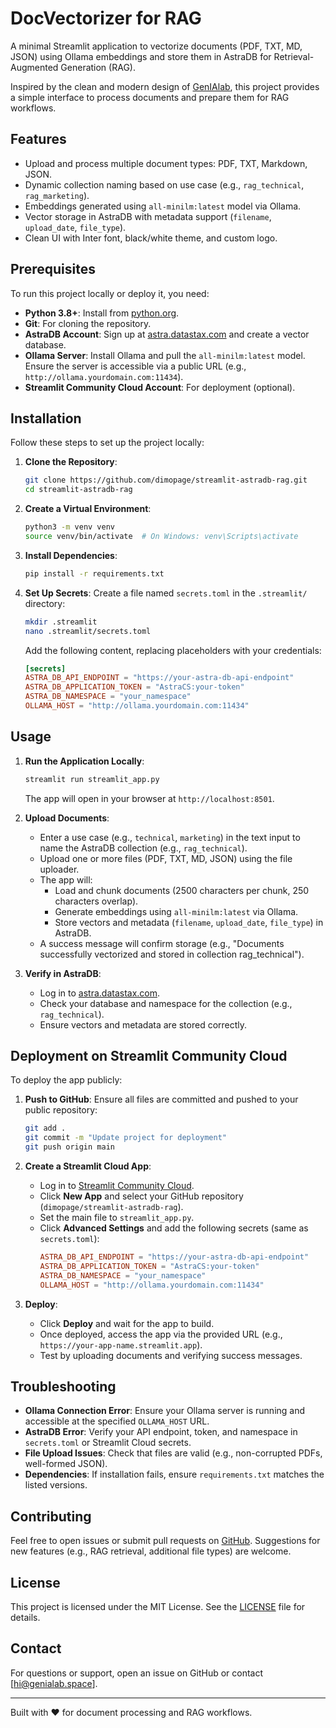 # DocVectorizer for RAG

A minimal Streamlit application to vectorize documents (PDF, TXT, MD, JSON) using Ollama embeddings and store them in AstraDB for Retrieval-Augmented Generation (RAG).

Inspired by the clean and modern design of [GenIAlab](https://genialab.space/), this project provides a simple interface to process documents and prepare them for RAG workflows.

## Features
- Upload and process multiple document types: PDF, TXT, Markdown, JSON.
- Dynamic collection naming based on use case (e.g., `rag_technical`, `rag_marketing`).
- Embeddings generated using `all-minilm:latest` model via Ollama.
- Vector storage in AstraDB with metadata support (`filename`, `upload_date`, `file_type`).
- Clean UI with Inter font, black/white theme, and custom logo.

## Prerequisites
To run this project locally or deploy it, you need:
- **Python 3.8+**: Install from [python.org](https://www.python.org/).
- **Git**: For cloning the repository.
- **AstraDB Account**: Sign up at [astra.datastax.com](https://astra.datastax.com/) and create a vector database.
- **Ollama Server**: Install Ollama and pull the `all-minilm:latest` model. Ensure the server is accessible via a public URL (e.g., `http://ollama.yourdomain.com:11434`).
- **Streamlit Community Cloud Account**: For deployment (optional).

## Installation
Follow these steps to set up the project locally:

1. **Clone the Repository**:
   ```bash
   git clone https://github.com/dimopage/streamlit-astradb-rag.git
   cd streamlit-astradb-rag
   ```

2. **Create a Virtual Environment**:
   ```bash
   python3 -m venv venv
   source venv/bin/activate  # On Windows: venv\Scripts\activate
   ```

3. **Install Dependencies**:
   ```bash
   pip install -r requirements.txt
   ```

4. **Set Up Secrets**:
   Create a file named `secrets.toml` in the `.streamlit/` directory:
   ```bash
   mkdir .streamlit
   nano .streamlit/secrets.toml
   ```
   Add the following content, replacing placeholders with your credentials:
   ```toml
   [secrets]
   ASTRA_DB_API_ENDPOINT = "https://your-astra-db-api-endpoint"
   ASTRA_DB_APPLICATION_TOKEN = "AstraCS:your-token"
   ASTRA_DB_NAMESPACE = "your_namespace"
   OLLAMA_HOST = "http://ollama.yourdomain.com:11434"
   ```

## Usage
1. **Run the Application Locally**:
   ```bash
   streamlit run streamlit_app.py
   ```
   The app will open in your browser at `http://localhost:8501`.

2. **Upload Documents**:
   - Enter a use case (e.g., `technical`, `marketing`) in the text input to name the AstraDB collection (e.g., `rag_technical`).
   - Upload one or more files (PDF, TXT, MD, JSON) using the file uploader.
   - The app will:
     - Load and chunk documents (2500 characters per chunk, 250 characters overlap).
     - Generate embeddings using `all-minilm:latest` via Ollama.
     - Store vectors and metadata (`filename`, `upload_date`, `file_type`) in AstraDB.
   - A success message will confirm storage (e.g., "Documents successfully vectorized and stored in collection rag_technical").

3. **Verify in AstraDB**:
   - Log in to [astra.datastax.com](https://astra.datastax.com/).
   - Check your database and namespace for the collection (e.g., `rag_technical`).
   - Ensure vectors and metadata are stored correctly.

## Deployment on Streamlit Community Cloud
To deploy the app publicly:

1. **Push to GitHub**:
   Ensure all files are committed and pushed to your public repository:
   ```bash
   git add .
   git commit -m "Update project for deployment"
   git push origin main
   ```

2. **Create a Streamlit Cloud App**:
   - Log in to [Streamlit Community Cloud](https://share.streamlit.io/).
   - Click **New App** and select your GitHub repository (`dimopage/streamlit-astradb-rag`).
   - Set the main file to `streamlit_app.py`.
   - Click **Advanced Settings** and add the following secrets (same as `secrets.toml`):
     ```toml
     ASTRA_DB_API_ENDPOINT = "https://your-astra-db-api-endpoint"
     ASTRA_DB_APPLICATION_TOKEN = "AstraCS:your-token"
     ASTRA_DB_NAMESPACE = "your_namespace"
     OLLAMA_HOST = "http://ollama.yourdomain.com:11434"
     ```

3. **Deploy**:
   - Click **Deploy** and wait for the app to build.
   - Once deployed, access the app via the provided URL (e.g., `https://your-app-name.streamlit.app`).
   - Test by uploading documents and verifying success messages.

## Troubleshooting
- **Ollama Connection Error**: Ensure your Ollama server is running and accessible at the specified `OLLAMA_HOST` URL.
- **AstraDB Error**: Verify your API endpoint, token, and namespace in `secrets.toml` or Streamlit Cloud secrets.
- **File Upload Issues**: Check that files are valid (e.g., non-corrupted PDFs, well-formed JSON).
- **Dependencies**: If installation fails, ensure `requirements.txt` matches the listed versions.

## Contributing
Feel free to open issues or submit pull requests on [GitHub](https://github.com/dimopage/streamlit-astradb-rag). Suggestions for new features (e.g., RAG retrieval, additional file types) are welcome.

## License
This project is licensed under the MIT License. See the [LICENSE](LICENSE) file for details.

## Contact
For questions or support, open an issue on GitHub or contact [hi@genialab.space].

---
Built with ❤️ for document processing and RAG workflows.